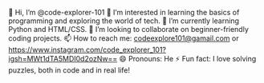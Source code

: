 👋 Hi, I’m @code-explorer-101
👀 I’m interested in learning the basics of programming and exploring the world of tech.
🌱 I’m currently learning Python and HTML/CSS.
💞️ I’m looking to collaborate on beginner-friendly coding projects.
📫 How to reach me: codeexplore101@gamail.com or https://www.instagram.com/code_explorer_101?igsh=MWt1dTA5MDI0d2ozNw==
😄 Pronouns: He
⚡ Fun fact: I love solving puzzles, both in code and in real life!

<!---
code-explorer-101/code-explorer-101 is a ✨ special ✨ repository because its `README.md` (this file) appears on your GitHub profile.
You can click the Preview link to take a look at your changes.
--->
